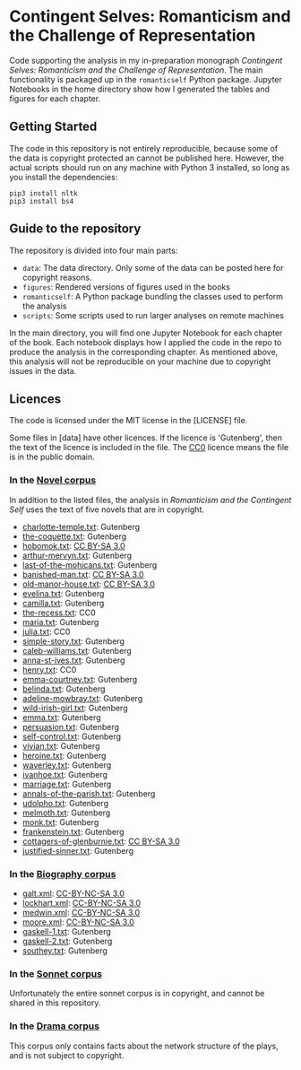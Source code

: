 # Contingent Selves: Romanticism and the Challenge of Representation

Code supporting the analysis in my in-preparation monograph *Contingent Selves: Romanticism and the Challenge of Representation*. The main functionality is packaged up in the `romanticself` Python package. Jupyter Notebooks in the home directory show how I generated the tables and figures for each chapter.

## Getting Started

The code in this repository is not entirely reproducible, because some of the data is copyright protected an cannot be published here. However, the actual scripts should run on any machine with Python 3 installed, so long as you install the dependencies:

```{python}
pip3 install nltk
pip3 install bs4
```

## Guide to the repository

The repository is divided into four main parts:

* `data`: The data directory. Only some of the data can be posted here for copyright reasons.
* `figures`: Rendered versions of figures used in the books
* `romanticself`: A Python package bundling the classes used to perform the analysis
* `scripts`: Some  scripts used to run larger analyses on remote machines

In the main directory, you will find one Jupyter Notebook for each chapter of the book. Each notebook displays how I applied the code in the repo to produce the analysis in the corresponding chapter. As mentioned above, this analysis will not be reproducible on your machine due to copyright issues in the data.

## Licences

The code is licensed under the MIT license in the [LICENSE] file.

Some files in [data] have other licences. If the licence is 'Gutenberg', then the text of the licence is included in the file. The [CC0](https://creativecommons.org/choose/zero/) licence means the file is in the public domain.

### In the [Novel corpus](data/novel-corpus/)

In addition to the listed files, the analysis in *Romanticism and the Contingent Self* uses the text of five novels that are in copyright.

* [charlotte-temple.txt](data/novel-corpus/charlotte-temple.txt): Gutenberg
* [the-coquette.txt](data/novel-corpus/the-coquette.txt): Gutenberg
* [hobomok.txt](data/novel-corpus/hobomok.txt): [CC BY-SA 3.0](http://creativecommons.org/licenses/by-sa/3.0)
* [arthur-mervyn.txt](data/novel-corpus/arthur-mervyn.txt): Gutenberg
* [last-of-the-mohicans.txt](data/novel-corpus/last-of-the-mohicans.txt): Gutenberg
* [banished-man.txt](data/novel-corpus/banished-man.txt): [CC BY-SA 3.0](http://creativecommons.org/licenses/by-sa/3.0)
* [old-manor-house.txt](data/novel-corpus/old-manor-house.txt): [CC BY-SA 3.0](http://creativecommons.org/licenses/by-sa/3.0)
* [evelina.txt](data/novel-corpus/evelina.txt): Gutenberg
* [camilla.txt](data/novel-corpus/camilla.txt): Gutenberg
* [the-recess.txt](data/novel-corpus/the-recess.txt): CC0
* [maria.txt](data/novel-corpus/maria.txt): Gutenberg
* [julia.txt](data/novel-corpus/julia.txt): CC0
* [simple-story.txt](data/novel-corpus/simple-story.txt): Gutenberg
* [caleb-williams.txt](data/novel-corpus/caleb-williams.txt): Gutenberg
* [anna-st-ives.txt](data/novel-corpus/anna-st-ives.txt): Gutenberg
* [henry.txt](data/novel-corpus/henry.txt): CC0
* [emma-courtney.txt](data/novel-corpus/emma-courtney.txt): Gutenberg
* [belinda.txt](data/novel-corpus/belinda.txt): Gutenberg
* [adeline-mowbray.txt](data/novel-corpus/adeline-mowbray.txt): Gutenberg
* [wild-irish-girl.txt](data/novel-corpus/wild-irish-girl.txt): Gutenberg
* [emma.txt](data/novel-corpus/emma.txt): Gutenberg
* [persuasion.txt](data/novel-corpus/persuasion.txt): Gutenberg
* [self-control.txt](data/novel-corpus/self-control.txt): Gutenberg
* [vivian.txt](data/novel-corpus/vivian.txt): Gutenberg
* [heroine.txt](data/novel-corpus/heroine.txt): Gutenberg
* [waverley.txt](data/novel-corpus/waverley.txt): Gutenberg
* [ivanhoe.txt](data/novel-corpus/ivanhoe.txt): Gutenberg
* [marriage.txt](data/novel-corpus/marriage.txt): Gutenberg
* [annals-of-the-parish.txt](data/novel-corpus/annals-of-the-parish.txt): Gutenberg
* [udolpho.txt](data/novel-corpus/udolpho.txt): Gutenberg
* [melmoth.txt](data/novel-corpus/melmoth.txt): Gutenberg
* [monk.txt](data/novel-corpus/monk.txt): Gutenberg
* [frankenstein.txt](data/novel-corpus/frankenstein.txt): Gutenberg
* [cottagers-of-glenburnie.txt](data/novel-corpus/cottagers-of-glenburnie.txt): [CC BY-SA 3.0](http://creativecommons.org/licenses/by-sa/3.0)
* [justified-sinner.txt](data/novel-corpus/justified-sinner.txt): Gutenberg

### In the [Biography corpus](data/biography-corpus/)

* [galt.xml](data/biography-corpus/galt.xml): [CC-BY-NC-SA 3.0](http://creativecommons.org/licenses/by-nc-sa/3.0/)
* [lockhart.xml](data/biography-corpus/lockhart.xml): [CC-BY-NC-SA 3.0](http://creativecommons.org/licenses/by-nc-sa/3.0/)
* [medwin.xml](data/biography-corpus/medwin.xml): [CC-BY-NC-SA 3.0](http://creativecommons.org/licenses/by-nc-sa/3.0/)
* [moore.xml](data/biography-corpus/moore.xml): [CC-BY-NC-SA 3.0](http://creativecommons.org/licenses/by-nc-sa/3.0/)
* [gaskell-1.txt](data/biography-corpus/gaskell-1.txt): Gutenberg
* [gaskell-2.txt](data/biography-corpus/gaskell-2.txt): Gutenberg
* [southey.txt](data/biography-corpus/southey.txt): Gutenberg

### In the [Sonnet corpus](#)

Unfortunately the entire sonnet corpus is in copyright, and cannot be shared in this repository.

### In the [Drama corpus](data/drama-networks/)

This corpus only contains facts about the network structure of the plays, and is not subject to copyright.
